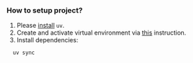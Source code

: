 ### How to setup project?

1. Please [install](https://docs.astral.sh/uv/getting-started/installation/) `uv`.
2. Create and activate virtual environment via [this](https://docs.astral.sh/uv/pip/environments/) instruction.
3. Install dependencies:
```bash
  uv sync
```
